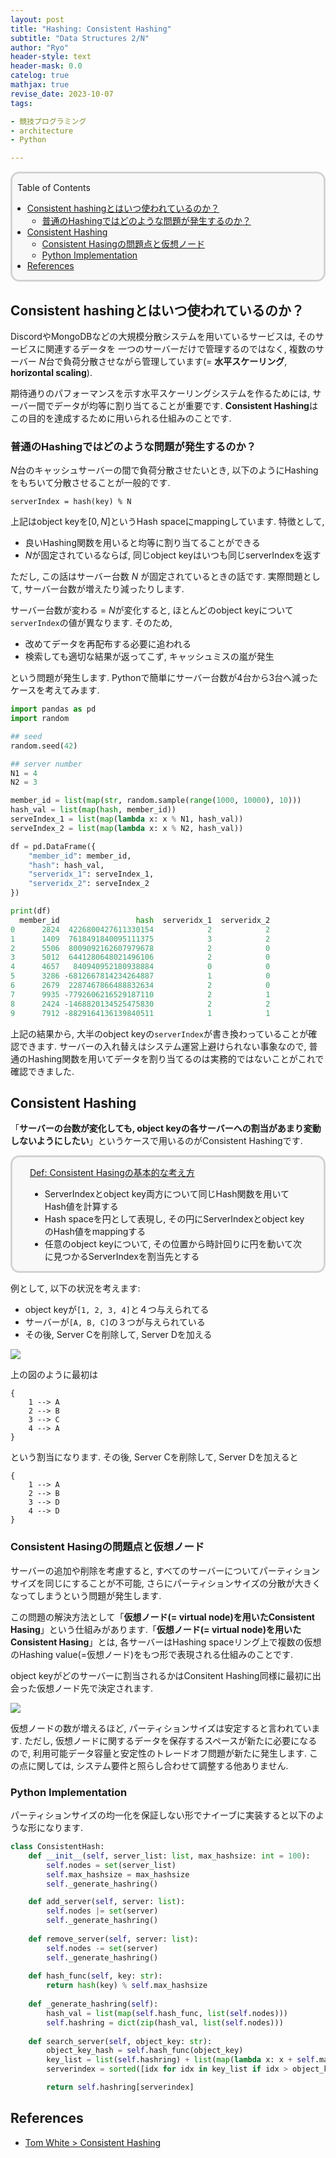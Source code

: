 ```yaml
---
layout: post
title: "Hashing: Consistent Hashing"
subtitle: "Data Structures 2/N"
author: "Ryo"
header-style: text
header-mask: 0.0
catelog: true
mathjax: true
revise_date: 2023-10-07
tags:

- 競技プログラミング
- architecture
- Python

---
```


<div style='border-radius: 1em; border-style:solid; border-color:#D3D3D3; background-color:#F8F8F8'>

<p class="h4">&nbsp;&nbsp;Table of Contents</p>

<!-- START doctoc generated TOC please keep comment here to allow auto update -->
<!-- DON'T EDIT THIS SECTION, INSTEAD RE-RUN doctoc TO UPDATE -->

- [Consistent hashingとはいつ使われているのか？](#consistent-hashing%E3%81%A8%E3%81%AF%E3%81%84%E3%81%A4%E4%BD%BF%E3%82%8F%E3%82%8C%E3%81%A6%E3%81%84%E3%82%8B%E3%81%AE%E3%81%8B)
  - [普通のHashingではどのような問題が発生するのか？](#%E6%99%AE%E9%80%9A%E3%81%AEhashing%E3%81%A7%E3%81%AF%E3%81%A9%E3%81%AE%E3%82%88%E3%81%86%E3%81%AA%E5%95%8F%E9%A1%8C%E3%81%8C%E7%99%BA%E7%94%9F%E3%81%99%E3%82%8B%E3%81%AE%E3%81%8B)
- [Consistent Hashing](#consistent-hashing)
  - [Consistent Hasingの問題点と仮想ノード](#consistent-hasing%E3%81%AE%E5%95%8F%E9%A1%8C%E7%82%B9%E3%81%A8%E4%BB%AE%E6%83%B3%E3%83%8E%E3%83%BC%E3%83%89)
  - [Python Implementation](#python-implementation)
- [References](#references)

<!-- END doctoc generated TOC please keep comment here to allow auto update -->


</div>


## Consistent hashingとはいつ使われているのか？

DiscordやMongoDBなどの大規模分散システムを用いているサービスは, そのサービスに関連するデータを
一つのサーバーだけで管理するのではなく, 複数のサーバー $N$台で負荷分散させながら管理しています(= **水平スケーリング**, **horizontal scaling**).

期待通りのパフォーマンスを示す水平スケーリングシステムを作るためには, サーバー間でデータが均等に割り当てることが重要です. **Consistent Hashing**はこの目的を達成するために用いられる仕組みのことです.

### 普通のHashingではどのような問題が発生するのか？

$N$台のキャッシュサーバーの間で負荷分散させたいとき, 以下のようにHashingをもちいて分散させることが一般的です.

```
serverIndex = hash(key) % N
```

上記はobject keyを$[0, N]$というHash spaceにmappingしています. 特徴として, 

- 良いHashing関数を用いると均等に割り当てることができる
- $N$が固定されているならば, 同じobject keyはいつも同じserverIndexを返す

ただし, この話はサーバー台数 $N$ が固定されているときの話です. 実際問題として, サーバー台数が増えたり減ったりします. 

サーバー台数が変わる = $N$が変化すると, ほとんどのobject keyについて`serverIndex`の値が異なります. そのため,

- 改めてデータを再配布する必要に追われる
- 検索しても適切な結果が返ってこず, キャッシュミスの嵐が発生

という問題が発生します. Pythonで簡単にサーバー台数が4台から3台へ減ったケースを考えてみます.


```python
import pandas as pd
import random

## seed
random.seed(42)

## server number
N1 = 4
N2 = 3

member_id = list(map(str, random.sample(range(1000, 10000), 10)))
hash_val = list(map(hash, member_id))
serveIndex_1 = list(map(lambda x: x % N1, hash_val))
serveIndex_2 = list(map(lambda x: x % N2, hash_val))

df = pd.DataFrame({
    "member_id": member_id,
    "hash": hash_val,
    "serveridx_1": serveIndex_1,
    "serveridx_2": serveIndex_2
})

print(df)
  member_id                 hash  serveridx_1  serveridx_2
0      2824  4226800427611330154            2            2
1      1409  7618491840095111375            3            2
2      5506  8009092162607979678            2            0
3      5012  6441280648021496106            2            0
4      4657   840940952180938884            0            0
5      3286 -6812667814234264887            1            0
6      2679  2287467866488832634            2            0
7      9935 -7792606216529187110            2            1
8      2424 -1468820134525475830            2            2
9      7912 -8829164136139840511            1            1
```

上記の結果から, 大半のobject keyの`serverIndex`が書き換わっていることが確認できます.
サーバーの入れ替えはシステム運営上避けられない事象なので, 普通のHashing関数を用いてデータを割り当てるのは実務的ではないことがこれで確認できました.

## Consistent Hashing

「**サーバーの台数が変化しても, object keyの各サーバーへの割当があまり変動しないようにしたい**」というケースで用いるのがConsistent Hashingです. 

<div style='padding-left: 2em; padding-right: 2em; border-radius: 1em; border-style:solid; border-color:#D3D3D3; background-color:#F8F8F8'>
<p class="h4"><ins>Def: Consistent Hasingの基本的な考え方</ins></p>

- ServerIndexとobject key両方について同じHash関数を用いてHash値を計算する
- Hash spaceを円として表現し, その円にServerIndexとobject keyのHash値をmappingする
- 任意のobject keyについて, その位置から時計回りに円を動いて次に見つかるServerIndexを割当先とする

</div>

例として, 以下の状況を考えます:

- object keyが`[1, 2, 3, 4]`と４つ与えられてる
- サーバーが`[A, B, C]`の３つが与えられている
- その後, Server Cを削除して, Server Dを加える

<img src="https://github.com/ryonakimageserver/omorikaizuka/blob/master/DataStructure/ConsistentHasing.png?raw=true">

上の図のように最初は

```
{
    1 --> A
    2 --> B
    3 --> C
    4 --> A
}
```

という割当になります. その後, Server Cを削除して, Server Dを加えると

```
{
    1 --> A
    2 --> B
    3 --> D
    4 --> D
}
```

### Consistent Hasingの問題点と仮想ノード

サーバーの追加や削除を考慮すると, すべてのサーバーについてパーティションサイズを同じにすることが不可能, 
さらにパーティションサイズの分散が大きくなってしまうという問題が発生します.

この問題の解決方法として「**仮想ノード(= virtual node)を用いたConsistent Hasing**」という仕組みがあります.「**仮想ノード(= virtual node)を用いたConsistent Hasing**」とは, 各サーバーはHashing spaceリング上で複数の仮想のHashing value(=仮想ノード)をもつ形で表現される仕組みのことです.

object keyがどのサーバーに割当されるかはConsitent Hashing同様に最初に出会った仮想ノード先で決定されます.

<img src="https://github.com/ryonakimageserver/omorikaizuka/blob/master/DataStructure/ConsistentHashing_VirtualNode.png?raw=true">


仮想ノードの数が増えるほど, パーティションサイズは安定すると言われています. ただし, 仮想ノードに関するデータを保存するスペースが新たに必要になるので, 利用可能データ容量と安定性のトレードオフ問題が新たに発生します. この点に関しては, システム要件と照らし合わせて調整する他ありません.


### Python Implementation

パーティションサイズの均一化を保証しない形でナイーブに実装すると以下のような形になります.


```python
class ConsistentHash:
    def __init__(self, server_list: list, max_hashsize: int = 100):
        self.nodes = set(server_list)
        self.max_hashsize = max_hashsize
        self._generate_hashring()

    def add_server(self, server: list):
        self.nodes |= set(server)
        self._generate_hashring()
    
    def remove_server(self, server: list):
        self.nodes -= set(server)
        self._generate_hashring()
    
    def hash_func(self, key: str):
        return hash(key) % self.max_hashsize
    
    def _generate_hashring(self):
        hash_val = list(map(self.hash_func, list(self.nodes)))
        self.hashring = dict(zip(hash_val, list(self.nodes)))
    
    def search_server(self, object_key: str):
        object_key_hash = self.hash_func(object_key)
        key_list = list(self.hashring) + list(map(lambda x: x + self.max_hashsize, self.hashring))
        serverindex = sorted([idx for idx in key_list if idx > object_key_hash])[0] % self.max_hashsize

        return self.hashring[serverindex]
```



References
-------------

- [Tom White > Consistent Hashing](https://tom-e-white.com/2007/11/consistent-hashing.html)
